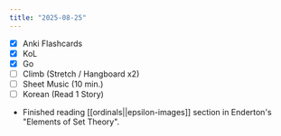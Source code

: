 ```yaml
---
title: "2025-08-25"
---
```


- [x] Anki Flashcards
- [x] KoL
- [x] Go
- [ ] Climb (Stretch / Hangboard x2)
- [ ] Sheet Music (10 min.)
- [ ] Korean (Read 1 Story)

* Finished reading [[ordinals||epsilon-images]] section in Enderton's "Elements of Set Theory".